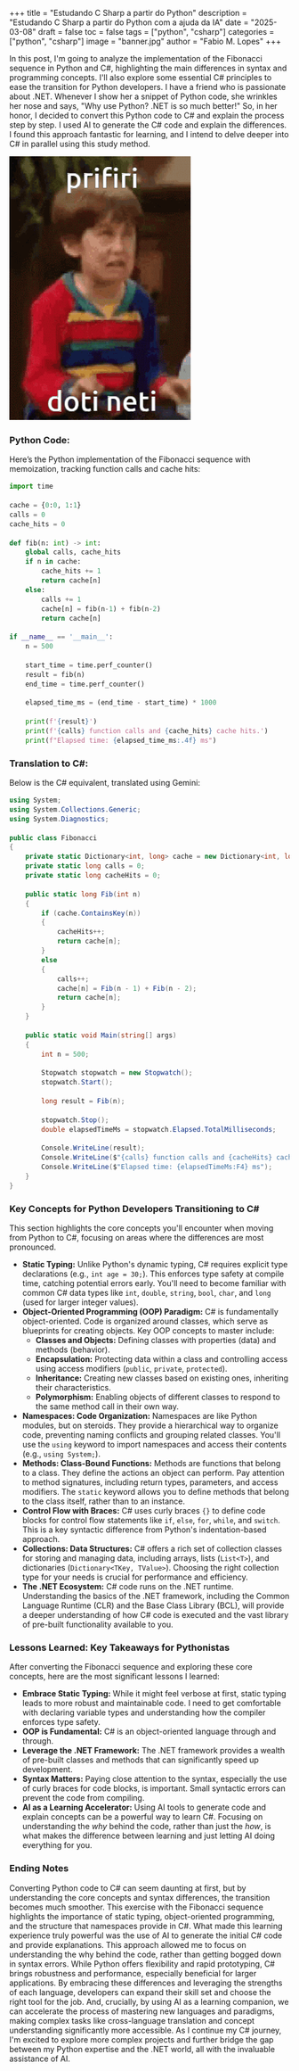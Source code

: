 +++ 
title = "Estudando C Sharp a partir do Python" 
description = "Estudando C Sharp a partir do Python com a ajuda da IA" 
date = "2025-03-08" 
draft = false 
toc = false 
tags = ["python", "csharp"] 
categories = ["python", "csharp"] 
image = "banner.jpg" 
author = "Fabio M. Lopes" 
+++

In this post, I'm going to analyze the implementation of the Fibonacci sequence in Python and C#, highlighting the main differences in syntax and programming concepts. I'll also explore some essential C# principles to ease the transition for Python developers. I have a friend who is passionate about .NET. Whenever I show her a snippet of Python code, she wrinkles her nose and says, "Why use Python? .NET is so much better!" So, in her honor, I decided to convert this Python code to C# and explain the process step by step. I used AI to generate the C# code and explain the differences. I found this approach fantastic for learning, and I intend to delve deeper into C# in parallel using this study method.

![dotineti](dotineti.gif)

### Python Code:
Here’s the Python implementation of the Fibonacci sequence with memoization, tracking function calls and cache hits:

```python
import time

cache = {0:0, 1:1}
calls = 0
cache_hits = 0

def fib(n: int) -> int:
    global calls, cache_hits
    if n in cache:
        cache_hits += 1
        return cache[n]
    else:
        calls += 1
        cache[n] = fib(n-1) + fib(n-2)
        return cache[n]

if __name__ == '__main__':
    n = 500

    start_time = time.perf_counter()
    result = fib(n)
    end_time = time.perf_counter()

    elapsed_time_ms = (end_time - start_time) * 1000

    print(f'{result}')
    print(f'{calls} function calls and {cache_hits} cache hits.')
    print(f"Elapsed time: {elapsed_time_ms:.4f} ms")
```

### Translation to C#:
Below is the C# equivalent, translated using Gemini:

```csharp
using System;
using System.Collections.Generic;
using System.Diagnostics;

public class Fibonacci
{
    private static Dictionary<int, long> cache = new Dictionary<int, long> { { 0, 0 }, { 1, 1 } };
    private static long calls = 0;
    private static long cacheHits = 0;

    public static long Fib(int n)
    {
        if (cache.ContainsKey(n))
        {
            cacheHits++;
            return cache[n];
        }
        else
        {
            calls++;
            cache[n] = Fib(n - 1) + Fib(n - 2);
            return cache[n];
        }
    }

    public static void Main(string[] args)
    {
        int n = 500;

        Stopwatch stopwatch = new Stopwatch();
        stopwatch.Start();

        long result = Fib(n);

        stopwatch.Stop();
        double elapsedTimeMs = stopwatch.Elapsed.TotalMilliseconds;

        Console.WriteLine(result);
        Console.WriteLine($"{calls} function calls and {cacheHits} cache hits.");
        Console.WriteLine($"Elapsed time: {elapsedTimeMs:F4} ms");
    }
}
```

### Key Concepts for Python Developers Transitioning to C#
This section highlights the core concepts you'll encounter when moving from Python to C#, focusing on areas where the differences are most pronounced.

*   **Static Typing:** Unlike Python's dynamic typing, C# requires explicit type declarations (e.g., `int age = 30;`). This enforces type safety at compile time, catching potential errors early. You'll need to become familiar with common C# data types like `int`, `double`, `string`, `bool`, `char`, and `long` (used for larger integer values).
*   **Object-Oriented Programming (OOP) Paradigm:** C# is fundamentally object-oriented. Code is organized around classes, which serve as blueprints for creating objects. Key OOP concepts to master include:
    *   **Classes and Objects:** Defining classes with properties (data) and methods (behavior).
    *   **Encapsulation:** Protecting data within a class and controlling access using access modifiers (`public`, `private`, `protected`).
    *   **Inheritance:** Creating new classes based on existing ones, inheriting their characteristics.
    *   **Polymorphism:** Enabling objects of different classes to respond to the same method call in their own way.
*   **Namespaces: Code Organization:** Namespaces are like Python modules, but on steroids. They provide a hierarchical way to organize code, preventing naming conflicts and grouping related classes. You'll use the `using` keyword to import namespaces and access their contents (e.g., `using System;`).
*   **Methods: Class-Bound Functions:** Methods are functions that belong to a class. They define the actions an object can perform. Pay attention to method signatures, including return types, parameters, and access modifiers. The `static` keyword allows you to define methods that belong to the class itself, rather than to an instance.
*   **Control Flow with Braces:** C# uses curly braces `{}` to define code blocks for control flow statements like `if`, `else`, `for`, `while`, and `switch`. This is a key syntactic difference from Python's indentation-based approach.
*   **Collections: Data Structures:** C# offers a rich set of collection classes for storing and managing data, including arrays, lists (`List<T>`), and dictionaries (`Dictionary<TKey, TValue>`). Choosing the right collection type for your needs is crucial for performance and efficiency.
*   **The .NET Ecosystem:** C# code runs on the .NET runtime. Understanding the basics of the .NET framework, including the Common Language Runtime (CLR) and the Base Class Library (BCL), will provide a deeper understanding of how C# code is executed and the vast library of pre-built functionality available to you.

### Lessons Learned: Key Takeaways for Pythonistas
After converting the Fibonacci sequence and exploring these core concepts, here are the most significant lessons I learned:

*   **Embrace Static Typing:** While it might feel verbose at first, static typing leads to more robust and maintainable code. I need to get comfortable with declaring variable types and understanding how the compiler enforces type safety.
*   **OOP is Fundamental:** C# is an object-oriented language through and through.
*   **Leverage the .NET Framework:** The .NET framework provides a wealth of pre-built classes and methods that can significantly speed up development.
*   **Syntax Matters:** Paying close attention to the syntax, especially the use of curly braces for code blocks, is important. Small syntactic errors can prevent the code from compiling.
*   **AI as a Learning Accelerator:** Using AI tools to generate code and explain concepts can be a powerful way to learn C#. Focusing on understanding the *why* behind the code, rather than just the *how*, is what makes the difference between learning and just letting AI doing everything for you.

### Ending Notes
Converting Python code to C# can seem daunting at first, but by understanding the core concepts and syntax differences, the transition becomes much smoother. This exercise with the Fibonacci sequence highlights the importance of static typing, object-oriented programming, and the structure that namespaces provide in C#. What made this learning experience truly powerful was the use of AI to generate the initial C# code and provide explanations. This approach allowed me to focus on understanding the why behind the code, rather than getting bogged down in syntax errors. While Python offers flexibility and rapid prototyping, C# brings robustness and performance, especially beneficial for larger applications. By embracing these differences and leveraging the strengths of each language, developers can expand their skill set and choose the right tool for the job. And, crucially, by using AI as a learning companion, we can accelerate the process of mastering new languages and paradigms, making complex tasks like cross-language translation and concept understanding significantly more accessible. As I continue my C# journey, I'm excited to explore more complex projects and further bridge the gap between my Python expertise and the .NET world, all with the invaluable assistance of AI.